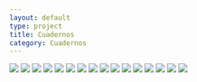 ```yaml
---
layout: default
type: project
title: Cuadernos
category: Cuadernos
---
```


![](01.jpg)
![](02.jpg)
![](03.jpg)
![](04.jpg)
![](05.jpg)
![](06.jpg)
![](07.jpg)
![](08.jpg)
![](09.jpg)
![](10.jpg)
![](11.jpg)
![](12.jpg)
![](13.jpg)
![](14.jpg)
![](15.jpg)
![](16.jpg)
